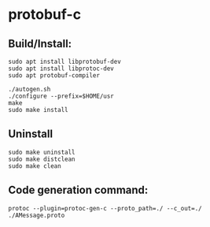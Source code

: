 # protobuf-c

## Build/Install:
```
sudo apt install libprotobuf-dev
sudo apt install libprotoc-dev
sudo apt protobuf-compiler

./autogen.sh
./configure --prefix=$HOME/usr
make
sudo make install
```

## Uninstall
```
sudo make uninstall
sudo make distclean
sudo make clean
```

## Code generation command:
```
protoc --plugin=protoc-gen-c --proto_path=./ --c_out=./ ./AMessage.proto 
```
